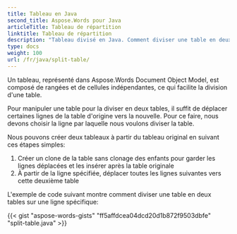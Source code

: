 ```yaml
---
title: Tableau en Java
second_title: Aspose.Words pour Java
articleTitle: Tableau de répartition
linktitle: Tableau de répartition
description: "Tableau divisé en Java. Comment diviser une table en deux tables séparées Java."
type: docs
weight: 100
url: /fr/java/split-table/
---
```


Un tableau, représenté dans Aspose.Words Document Object Model, est composé de rangées et de cellules indépendantes, ce qui facilite la division d'une table.

Pour manipuler une table pour la diviser en deux tables, il suffit de déplacer certaines lignes de la table d'origine vers la nouvelle. Pour ce faire, nous devons choisir la ligne par laquelle nous voulons diviser la table.

Nous pouvons créer deux tableaux à partir du tableau original en suivant ces étapes simples:

1. Créer un clone de la table sans clonage des enfants pour garder les lignes déplacées et les insérer après la table originale
2. À partir de la ligne spécifiée, déplacer toutes les lignes suivantes vers cette deuxième table

L'exemple de code suivant montre comment diviser une table en deux tables sur une ligne spécifique:

{{< gist "aspose-words-gists" "ff5affdcea04dcd20d1b872f9503dbfe" "split-table.java" >}}
